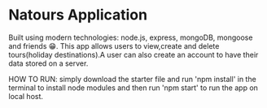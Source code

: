 # Natours Application

Built using modern technologies: node.js, express, mongoDB, mongoose and friends 😁. This app allows users to view,create and delete tours(holiday destinations).A user can also create an account to have their data stored on a server. 

HOW TO RUN: simply download the starter file and run 'npm install' in the terminal to install node modules and then run 'npm start' to run the app on local host.